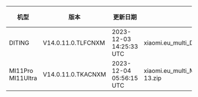 | 机型 | 版本 | 更新日期 | 文件名 | 大小 | 下载链接 |
| ---- | ---- | ---- | ---- | ---- | ---- |
| DITING | V14.0.11.0.TLFCNXM | 2023-12-03 14:25:33 UTC | xiaomi.eu_multi_DITING_V14.0.11.0.TLFCNXM_v14-13.zip | 5.2 GB | [SourceForge](https://sourceforge.net/projects/xiaomi-eu-multilang-miui-roms/files/xiaomi.eu/MIUI-STABLE-RELEASES/MIUIv14/xiaomi.eu_multi_DITING_V14.0.11.0.TLFCNXM_v14-13.zip/download) |
| MI11Pro MI11Ultra | V14.0.11.0.TKACNXM | 2023-12-04 05:56:15 UTC | xiaomi.eu_multi_MI11Pro_MI11Ultra_V14.0.11.0.TKACNXM_v14-13.zip | 5.0 GB | [SourceForge](https://sourceforge.net/projects/xiaomi-eu-multilang-miui-roms/files/xiaomi.eu/MIUI-STABLE-RELEASES/MIUIv14/xiaomi.eu_multi_MI11Pro_MI11Ultra_V14.0.11.0.TKACNXM_v14-13.zip/download) |
